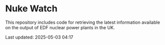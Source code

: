 # Nuke Watch

This repository includes code for retrieving the latest information available on the output of EDF nuclear power plants in the UK.

Last updated: 2025-05-03 04:17